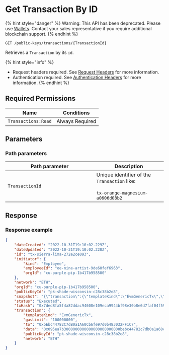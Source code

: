 # Get Transaction By ID

&#x20;

{% hint style="danger" %}
Warning: This API has been deprecated.  Please use [Wallets](../../../wallets/).  Contact your sales representative if you require additional blockchain support. &#x20;
{% endhint %}



`GET /public-keys/transactions/{TransactionId}`

Retrieves a `Transaction` by its `id`.

{% hint style="info" %}
* Request headers required. See [Request Headers](../../../../advanced-topics/authentication/request-headers.md) for more information.
* Authentication required. See [Authentication Headers](../../../../advanced-topics/authentication/request-headers.md#authentication-headers) for more information.
{% endhint %}

## Required Permissions

| Name                | Conditions      |
| ------------------- | --------------- |
| `Transactions:Read` | Always Required |

## Parameters <a href="#parameters.1" id="parameters.1"></a>

### Path parameters <a href="#path-parameters" id="path-parameters"></a>

<table><thead><tr><th width="266">Path parameter</th><th>Description</th></tr></thead><tbody><tr><td><code>TransactionId</code></td><td>Unique identifier of the <code>Transaction</code> like:<br><br><code>tx-orange-magnesium-a0606d08b2</code></td></tr></tbody></table>

## Response <a href="#response" id="response"></a>

### Response example <a href="#response-example" id="response-example"></a>

```json
{
    "dateCreated": "2022-10-31T19:10:02.229Z",
    "dateUpdated": "2022-10-31T19:10:02.228Z",
    "id": "tx-sierra-lima-272e2ce093",
    "initiator": {
        "kind": "Employee",
        "employeeId": "oe-nine-artist-9de60fef6963",
        "orgId": "cu-purple-pip-1b417b958500"
    },
    "network": "ETH",
    "orgId": "cu-purple-pip-1b417b958500",
    "publicKeyId": "pk-shade-wisconsin-c28c38b2e8",
    "snapshot": "{\"transaction\":{\"templateKind\":\"EvmGenericTx\",\"gasLimit\":\"100000000\",\"to\":\"0xbEbc44782C7dB0a1A60Cb6fe97d0b483032FF1C7\",\"data\":\"0x095ea7b3000000000000000000000000bebc44782c7db0a1a60cb6fe97d0b483032ff1c7ffffffffffffffffffffffffffffffffffffffffffffffffffffffffffffffff\",\"publicKeyId\":\"pk-shade-wisconsin-c28c38b2e8\",\"network\":\"ETH\"},\"response\":\"Request failed with status code 400\"}",
    "status": "Executed",
    "txHash": "0x7ded8fa5f4a82ddac94608e109eca9944bf98e30b8e6d7faf04f591e0b5769c6",
    "transaction": {
        "templateKind": "EvmGenericTx",
        "gasLimit": "100000000",
        "to": "0xbEbc44782C7dB0a1A60Cb6fe97d0b483032FF1C7",
        "data": "0x095ea7b3000000000000000000000000bebc44782c7db0a1a60cb6fe97d0b483032ff1c7ffffffffffffffffffffffffffffffffffffffffffffffffffffffffffffffff",
        "publicKeyId": "pk-shade-wisconsin-c28c38b2e8",
        "network": "ETH"
    }
}
```
